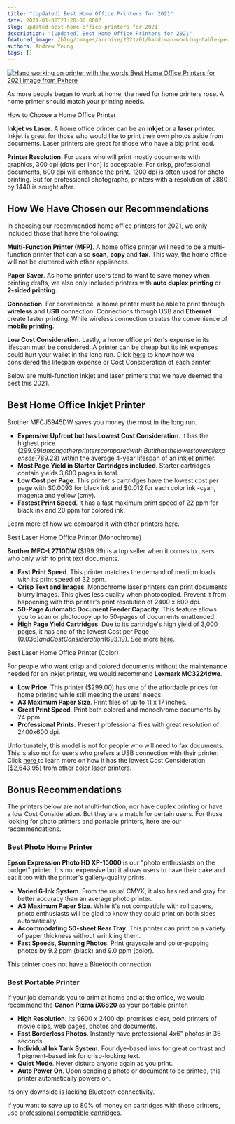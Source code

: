 ```yaml
---
title: "(Updated) Best Home Office Printers for 2021"
date: 2021-01-08T21:20:00.000Z
slug: updated-best-home-office-printers-for-2021
description: "(Updated) Best Home Office Printers for 2021"
featured_image: /blog/images/archive/2021/01/hand-man-working-table-person-technology-1382747-pxhere2.png
authors: Andrew Yeung
tags: []
---
```


[![Hand working on printer with the words Best Home Office Printers for 2021 image from Pxhere](/blog/images/archive/2021/01/hand-man-working-table-person-technology-1382747-pxhere2-300x218.png "Best Home Office Printers for 2021")](/blog/images/archive/2021/01/hand-man-working-table-person-technology-1382747-pxhere2.png)

As more people began to work at home, the need for home printers rose. A home printer should match your printing needs.

How to Choose a Home Office Printer

**Inkjet vs Laser**. A home office printer can be an **inkjet** or a **laser** printer. Inkjet is great for those who would like to print their own photos aside from documents. Laser printers are great for those who have a big print load.

**Printer Resolution**. For users who will print mostly documents with graphics, 300 dpi (dots per inch) is acceptable. For crisp, professional documents, 600 dpi will enhance the print. 1200 dpi is often used for photo printing. But for professional photographs, printers with a resolution of 2880 by 1440 is sought after. 

## How We Have Chosen our Recommendations

In choosing our recommended home office printers for 2021, we only included those that have the following:

**Multi-Function Printer (MFP)**. A home office printer will need to be a multi-function printer that can also **scan**, **copy** and **fax**. This way, the home office will not be cluttered with other appliances.

**Paper Saver**. As home printer users tend to want to save money when printing drafts, we also only included printers with **auto duplex printing** or **2-sided printing**.

**Connection**. For convenience, a home printer must be able to print through **wireless** and **USB** connection. Connections through USB and **Ethernet** create faster printing. While wireless connection creates the convenience of **mobile printing**.

**Low Cost Consideration**. Lastly, a home office printer's expense in its lifespan must be considered. A printer can be cheap but its ink expenses could hurt your wallet in the long run. Click [here](https://docs.google.com/document/d/1xIvj92CMVnK4zLQLcJuKGDyicF3oNybjnQFQbnIevN4/edit?usp=sharing) to know how we considered the lifespan expense or Cost Consideration of each printer. 

Below are multi-function inkjet and laser printers that we have deemed the best this 2021\. 

## Best Home Office Inkjet Printer

Brother MFCJ5945DW saves you money the most in the long run. 

* **Expensive Upfront but has Lowest Cost Consideration**. It has the highest price ($299.99) among other printers compared with. But it has the lowest overall expenses ($789.23) within the average 4-year lifespan of an inkjet printer.
* **Most Page Yield in Starter Cartridges included**. Starter cartridges contain yields 3,600 pages in total.
* **Low Cost per Page**. This printer's cartridges have the lowest cost per page with $0.0093 for black ink and $0.012 for each color ink -cyan, magenta and yellow (cmy).
* **Fastest Print Speed**. It has a fast maximum print speed of 22 ppm for black ink and 20 ppm for colored ink.

Learn more of how we compared it with other printers [here](https://docs.google.com/document/d/1xIvj92CMVnK4zLQLcJuKGDyicF3oNybjnQFQbnIevN4/edit?usp=sharing).

Best Laser Home Office Printer (Monochrome)

**Brother MFC-L2710DW** ($199.99) is a top seller when it comes to users who only wish to print text documents. 

* **Fast Print Speed**. This printer matches the demand of medium loads with its print speed of 32 ppm.
* **Crisp Text and Images**. Monochrome laser printers can print documents blurry images. This gives less quality when photocopied. Prevent it from happening with this printer's print resolution of 2400 x 600 dpi.
* **50-Page Automatic Document Feeder Capacity**. This feature allows you to scan or photocopy up to 50-pages of documents unattended.
* **High Page Yield Cartridges**. Due to its cartridge's high yield of 3,000 pages, it has one of the lowest Cost per Page ($0.036) and Cost Consideration ($693.19). See more [here](https://docs.google.com/document/d/1xIvj92CMVnK4zLQLcJuKGDyicF3oNybjnQFQbnIevN4/edit?usp=sharing).

Best Laser Home Office Printer (Color)

For people who want crisp and colored documents without the maintenance needed for an inkjet printer, we would recommend **Lexmark MC3224dwe**.

* **Low Price**. This printer ($299.00) has one of the affordable prices for home printing while still meeting the users' needs.
* **A3 Maximum Paper Size**. Print files of up to 11 x 17 inches.
* **Great Print Speed**. Print both colored and monochrome documents by 24 ppm.
* **Professional Prints**. Present professional files with great resolution of 2400x600 dpi.

Unfortunately, this model is not for people who will need to fax documents. This is also not for users who prefers a USB connection with their printer. Click [here ](https://docs.google.com/document/d/1xIvj92CMVnK4zLQLcJuKGDyicF3oNybjnQFQbnIevN4/edit?usp=sharing)to learn more on how it has the lowest Cost Consideration ($2,643.95) from other color laser printers.

## Bonus Recommendations

The printers below are not multi-function, nor have duplex printing or have a low Cost Consideration. But they are a match for certain users. For those looking for photo printers and portable printers, here are our recommendations. 

### Best Photo Home Printer

**Epson Expression Photo HD XP-15000** is our "photo enthusiasts on the budget" printer. It's not expensive but it allows users to have their cake and eat it too with the printer's gallery-quality prints. 

* **Varied 6-Ink System**. From the usual CMYK, it also has red and gray for better accuracy than an average photo printer.
* **A3 Maximum Paper Size**. While it's not compatible with roll papers, photo enthusiasts will be glad to know they could print on both sides automatically.
* **Accommodating 50-sheet Rear Tray**. This printer can print on a variety of paper thickness without wrinkling them.
* **Fast Speeds, Stunning Photos**. Print grayscale and color-popping photos by 9.2 ppm (black) and 9.0 ppm (color).

This printer does not have a Bluetooth connection.

### Best Portable Printer

If your job demands you to print at home and at the office, we would recommend the **Canon Pixma iX6820** as your portable printer. 

* **High Resolution**. Its 9600 x 2400 dpi promises clear, bold printers of movie clips, web pages, photos and documents.
* **Fast Borderless Photos**. Instantly have professional 4x6" photos in 36 seconds.
* **Individual Ink Tank System.** Four dye-based inks for great contrast and 1 pigment-based ink for crisp-looking text.
* **Quiet Mode**. Never disturb anyone again as you print.
* **Auto Power On**. Upon sending a photo or document to be printed, this printer automatically powers on.

Its only downside is lacking Bluetooth connectivity. 

  
If you want to save up to 80% of money on cartridges with these printers, use [professional compatible cartridges](https://www.compandsave.com/?utm%5Fsource=blog&utm%5Fmedium=organic&utm%5Fcampaign=Best%5FHome%5FOffice%5FPrinters%5Ffor%5F2021).